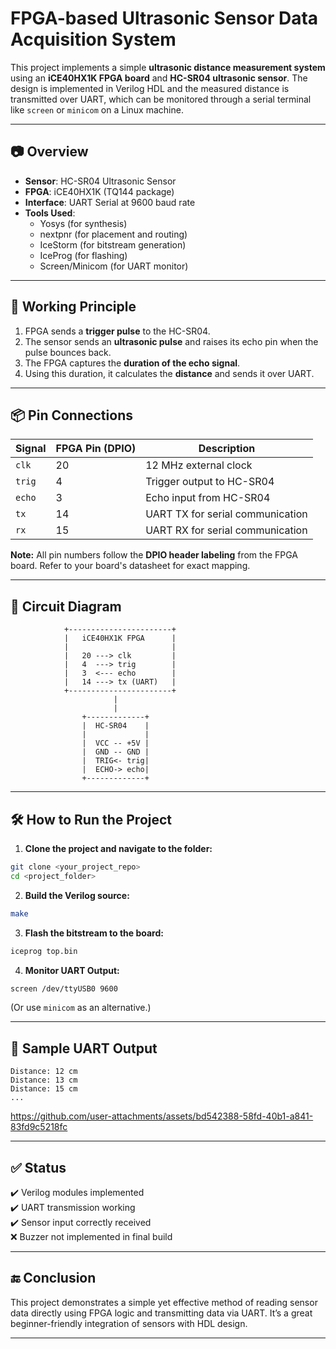 # FPGA-based Ultrasonic Sensor Data Acquisition System

This project implements a simple **ultrasonic distance measurement system** using an **iCE40HX1K FPGA board** and **HC-SR04 ultrasonic sensor**. The design is implemented in Verilog HDL and the measured distance is transmitted over UART, which can be monitored through a serial terminal like `screen` or `minicom` on a Linux machine.

---

## 📷 Overview

- **Sensor**: HC-SR04 Ultrasonic Sensor
- **FPGA**: iCE40HX1K (TQ144 package)
- **Interface**: UART Serial at 9600 baud rate
- **Tools Used**:
  - Yosys (for synthesis)
  - nextpnr (for placement and routing)
  - IceStorm (for bitstream generation)
  - IceProg (for flashing)
  - Screen/Minicom (for UART monitor)

---

## 🔁 Working Principle

1. FPGA sends a **trigger pulse** to the HC-SR04.
2. The sensor sends an **ultrasonic pulse** and raises its echo pin when the pulse bounces back.
3. The FPGA captures the **duration of the echo signal**.
4. Using this duration, it calculates the **distance** and sends it over UART.

---

## 📦 Pin Connections

| Signal      | FPGA Pin (DPIO) | Description           |
|-------------|------------------|-----------------------|
| `clk`       | 20               | 12 MHz external clock |
| `trig`      | 4                | Trigger output to HC-SR04 |
| `echo`      | 3                | Echo input from HC-SR04   |
| `tx`        | 14               | UART TX for serial communication |
| `rx`        |15                | UART RX for serial communication |

**Note:** All pin numbers follow the **DPIO header labeling** from the FPGA board. Refer to your board's datasheet for exact mapping.

---

## 🔌 Circuit Diagram

```
            +-----------------------+
            |   iCE40HX1K FPGA      |
            |                       |
            |   20 ---> clk         |
            |   4  ---> trig        |
            |   3  <--- echo        |
            |   14 ---> tx (UART)   |
            +-----------------------+
                       |
                       |
                +-------------+
                |  HC-SR04    |
                |             |
                |  VCC -- +5V |
                |  GND -- GND |
                |  TRIG<- trig|
                |  ECHO-> echo|
                +-------------+
```

---

## 🛠️ How to Run the Project

1. **Clone the project and navigate to the folder:**

```bash
git clone <your_project_repo>
cd <project_folder>
```

2. **Build the Verilog source:**

```bash
make
```

3. **Flash the bitstream to the board:**

```bash
iceprog top.bin
```

4. **Monitor UART Output:**

```bash
screen /dev/ttyUSB0 9600
```

(Or use `minicom` as an alternative.)

---

## 📏 Sample UART Output

```
Distance: 12 cm
Distance: 13 cm
Distance: 15 cm
...
```



https://github.com/user-attachments/assets/bd542388-58fd-40b1-a841-83fd9c5218fc



---

## ✅ Status

✔️ Verilog modules implemented  
✔️ UART transmission working  
✔️ Sensor input correctly received  
❌ Buzzer not implemented in final build  

---

## 🔚 Conclusion

This project demonstrates a simple yet effective method of reading sensor data directly using FPGA logic and transmitting data via UART. It’s a great beginner-friendly integration of sensors with HDL design.

---
